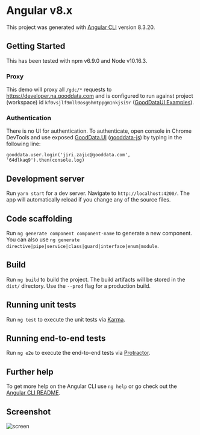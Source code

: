 # Angular v8.x

This project was generated with [Angular CLI](https://github.com/angular/angular-cli) version 8.3.20.

## Getting Started

This has been tested with npm v6.9.0 and Node v10.16.3.

### Proxy

This demo will proxy all `/gdc/*` requests to https://developer.na.gooddata.com and is configured to run against project (workspace) id `kf0vsjlf9mll0osg6hmtppgm1nkjsi9r` ([GoodDataUI Examples](https://gooddata-examples.herokuapp.com/)).

### Authentication

There is no UI for authentication. To authenticate, open console in Chrome DevTools and use exposed [GoodData.UI](https://sdk.gooddata.com/gooddata-ui/docs/about_gooddataui.html) ([gooddata-js](https://github.com/gooddata/gooddata-js)) by typing in the following line:

```gooddata.user.login('jiri.zajic@gooddata.com', '64dlkaq9').then(console.log)```

## Development server

Run `yarn start` for a dev server. Navigate to `http://localhost:4200/`. The app will automatically reload if you change any of the source files.

## Code scaffolding

Run `ng generate component component-name` to generate a new component. You can also use `ng generate directive|pipe|service|class|guard|interface|enum|module`.

## Build

Run `ng build` to build the project. The build artifacts will be stored in the `dist/` directory. Use the `--prod` flag for a production build.

## Running unit tests

Run `ng test` to execute the unit tests via [Karma](https://karma-runner.github.io).

## Running end-to-end tests

Run `ng e2e` to execute the end-to-end tests via [Protractor](http://www.protractortest.org/).

## Further help

To get more help on the Angular CLI use `ng help` or go check out the [Angular CLI README](https://github.com/angular/angular-cli/blob/master/README.md).

## Screenshot

![screen](src/assets/screen.png)
